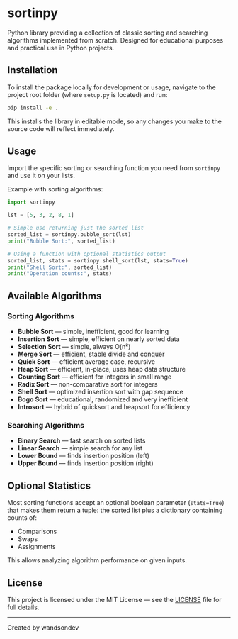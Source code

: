 
# sortinpy

Python library providing a collection of classic sorting and searching algorithms implemented from scratch. Designed for educational purposes and practical use in Python projects.

## Installation

To install the package locally for development or usage, navigate to the project root folder (where `setup.py` is located) and run:

```bash
pip install -e .
````

This installs the library in editable mode, so any changes you make to the source code will reflect immediately.

## Usage

Import the specific sorting or searching function you need from `sortinpy` and use it on your lists.

Example with sorting algorithms:

```python
import sortinpy

lst = [5, 3, 2, 8, 1]

# Simple use returning just the sorted list
sorted_list = sortinpy.bubble_sort(lst)
print("Bubble Sort:", sorted_list)

# Using a function with optional statistics output
sorted_list, stats = sortinpy.shell_sort(lst, stats=True)
print("Shell Sort:", sorted_list)
print("Operation counts:", stats)
```

## Available Algorithms

### Sorting Algorithms

* **Bubble Sort** — simple, inefficient, good for learning
* **Insertion Sort** — simple, efficient on nearly sorted data
* **Selection Sort** — simple, always O(n²)
* **Merge Sort** — efficient, stable divide and conquer
* **Quick Sort** — efficient average case, recursive
* **Heap Sort** — efficient, in-place, uses heap data structure
* **Counting Sort** — efficient for integers in small range
* **Radix Sort** — non-comparative sort for integers
* **Shell Sort** — optimized insertion sort with gap sequence
* **Bogo Sort** — educational, randomized and very inefficient
* **Introsort** — hybrid of quicksort and heapsort for efficiency

### Searching Algorithms

* **Binary Search** — fast search on sorted lists
* **Linear Search** — simple search for any list
* **Lower Bound** — finds insertion position (left)
* **Upper Bound** — finds insertion position (right)

## Optional Statistics

Most sorting functions accept an optional boolean parameter (`stats=True`) that makes them return a tuple: the sorted list plus a dictionary containing counts of:

* Comparisons
* Swaps
* Assignments

This allows analyzing algorithm performance on given inputs.

## License

This project is licensed under the MIT License — see the [LICENSE](LICENSE) file for full details.

---

Created by wandsondev

```
